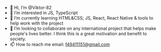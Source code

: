 - 👋 Hi, I’m @Viktor-82
- 👀 I’m interested in JS, TypeScript
- 🌱 I’m currently learning HTML&CSS; JS, React, React Native & tools to help work with the project
- 💞️ I’m looking to collaborate on any international project that helps make people's lives better. I think this is a great motivation and benefit to society.
- 📫 How to reach me email: f49411151@gmail.com

<!---
Viktor-82/Viktor-82 is a ✨ special ✨ repository because its `README.md` (this file) appears on your GitHub profile.
You can click the Preview link to take a look at your changes.
--->
